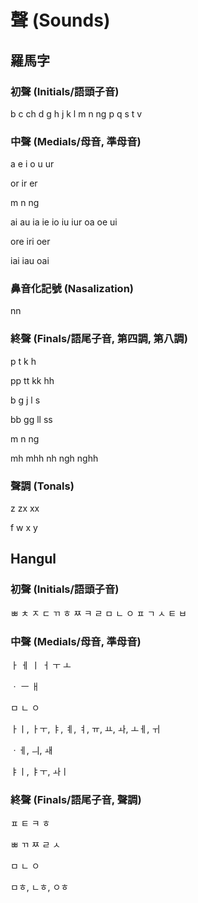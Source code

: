 # 聲 (Sounds)

## 羅馬字

### 初聲 (Initials/語頭子音)

b c ch d g h j k l m n ng p q s t v

### 中聲 (Medials/母音, 準母音)

a e i o u ur

or ir er

m n ng

ai au ia ie io iu iur oa oe ui

ore iri oer

iai iau oai

### 鼻音化記號 (Nasalization)

nn

### 終聲 (Finals/語尾子音, 第四調, 第八調)

p t k h

pp tt kk hh

b g j l s

bb gg ll ss

m n ng

mh mhh nh ngh nghh

### 聲調 (Tonals)

z zx xx

f w x y

## Hangul

### 初聲 (Initials/語頭子音)

ㅃ ㅊ ㅈ ㄷ ㄲ ㅎ ㅉ ㅋ ㄹ ㅁ ㄴ ㅇ ㅍ ㄱ ㅅ ㅌ ㅂ

### 中聲 (Medials/母音, 準母音)

ㅏ ㅔ ㅣ ㅓ ㅜ ㅗ

ㆍ ㅡ ㅐ

ㅁ ㄴ ㅇ

ㅏㅣ, ㅏㅜ, ㅑ, ㅖ, ㅕ, ㅠ, ㅛ, ㅘ, ㅗㅔ, ㅟ

ㆍㅔ, ㅢ, ㅙ

ㅑㅣ, ㅑㅜ, ㅘㅣ

### 終聲 (Finals/語尾子音, 聲調)

ㅍ ㅌ ㅋ ㅎ

ㅃ ㄲ ㅉ ㄹ ㅅ

ㅁ ㄴ ㅇ

ㅁㅎ, ㄴㅎ, ㅇㅎ
